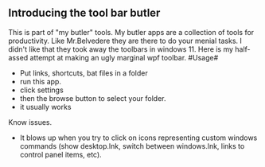 
## Introducing the tool bar butler ##

This is part of "my butler" tools. My butler apps are a collection of tools for productivity. Like Mr.Belvedere they are there to do your menial tasks. 
I didn't like that they took away the toolbars in windows 11. Here is my half-assed attempt at making an ugly marginal wpf toolbar. 
#Usage#
- Put links, shortcuts, bat files in a folder
- run this app.
- click settings
- then the browse button to select your folder.
- it usually works

Know issues. 
- It blows up when you try to click on icons representing custom windows commands (show desktop.lnk, switch between windows.lnk, links to control panel items, etc).




